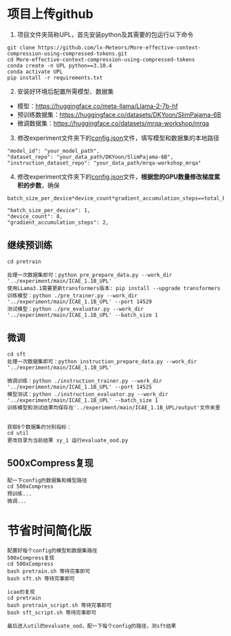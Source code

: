 # 项目上传github
1. 项目文件夹简称UPL，首先安装python及其需要的包运行以下命令
```
git clone https://github.com/lx-Meteors/More-effective-context-compression-using-compressed-tokens.git
cd More-effective-context-compression-using-compressed-tokens
conda create -n UPL python==3.10.4
conda activate UPL
pip install -r requirements.txt
```
2. 安装好环境后配置所需模型、数据集
-  模型：https://huggingface.co/meta-llama/Llama-2-7b-hf
-  预训练数据集：https://huggingface.co/datasets/DKYoon/SlimPajama-6B
-  微调数据集：https://huggingface.co/datasets/mrqa-workshop/mrqa

3. 修改experiment文件夹下的[config.json](./experiment/main/ICAE_1.1B_UPL/config.json)文件，填写模型和数据集的本地路径
```
"model_id": "your_model_path",
"dataset_repo": "your_data_path/DKYoon/SlimPajama-6B",
"instruction_dataset_repo": "your_data_path/mrqa-workshop_mrqa"
```

4. 修改experiment文件夹下的[config.json](./experiment/main/ICAE_1.1B_UPL/config.json)文件，**根据您的GPU数量修改梯度累积的步数**，确保 
```
batch_size_per_device*device_count*gradient_accumulation_steps==total_batch_size
```
```
"batch_size_per_device": 1,
"device_count": 8,
"gradient_accumulation_steps": 2,
```

## 继续预训练
```
cd pretrain

处理一次数据集即可：python pre_prepare_data.py --work_dir '../experiment/main/ICAE_1.1B_UPL'
使用LLama3.1需要更新transformers版本: pip install --upgrade transformers
训练模型：python ./pre_trainer.py --work_dir '../experiment/main/ICAE_1.1B_UPL' --port 14529
测试模型：python ./pre_evaluator.py --work_dir '../experiment/main/ICAE_1.1B_UPL' --batch_size 1
```

## 微调
```
cd sft
处理一次数据集即可：python instruction_prepare_data.py --work_dir '../experiment/main/ICAE_1.1B_UPL'

微调训练：python ./instruction_trainer.py --work_dir '../experiment/main/ICAE_1.1B_UPL' --port 14525
模型测试：python ./instruction_evaluator.py --work_dir '../experiment/main/ICAE_1.1B_UPL' --batch_size 1
训练模型和测试结果均保存在'../experiment/main/ICAE_1.1B_UPL/output'文件夹里


获取6个数据集的分别指标：
cd util
更改目录为当前结果 sy_1 运行evaluate_ood.py
```

## 500xCompress复现
```
配一下config的数据集和模型路径
cd 500xCompress
预训练...
微调...
```

# 节省时间简化版
```
配置好每个config的模型和数据集路径
500xCompress复现
cd 500xCompress
bash pretrain.sh 等待完事即可
bash sft.sh 等待完事即可

icae的复现
cd pretrain
bash pretrain_script.sh 等待完事即可
bash sft_script.sh 等待完事即可

最后进入util的evaluate_ood，配一下每个config的路径，测sft结果
```
